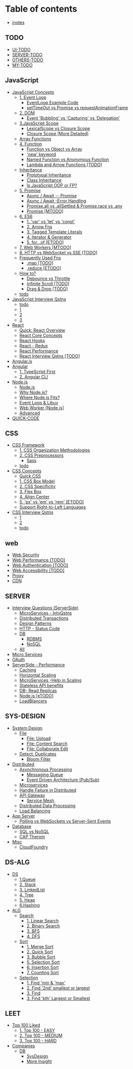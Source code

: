 # Table of contents

* [jnotes](README.md)

## TODO <a id="todo-1"></a>

* [UI-TODO](todo-1/ui-todo.md)
* [SERVER-TODO](todo-1/server-todo.md)
* [OTHERS-TODO](todo-1/others-todo.md)
* [MY-TODO](todo-1/my-todo.md)

## JavaScript

* [JavaScript Concepts](javascript/concepts/README.md)
  * [1. Event Loop](javascript/concepts/event-loop/README.md)
    * [EventLoop Example Code](javascript/concepts/event-loop/0.eventloop.md)
    * [setTimeOut vs Promise vs requestAnimationFrame](javascript/concepts/event-loop/9.-settimeout-vs-promise-vs-requestanimationframe.md)
  * [2. DOM](javascript/concepts/2.-dom/README.md)
    * [Event 'Bubbling' vs 'Capturing' vs 'Delegation'](javascript/concepts/2.-dom/1.md)
  * [3.JavaScript Scope](javascript/concepts/3.scope/README.md)
    * [LexicalScope vs Closure Scope](javascript/concepts/3.scope/lexicalscope.md)
    * [Closure Scope \(More Detailed\)](javascript/concepts/3.scope/3.md)
  * [Array Functions](javascript/concepts/array-functions.md)
  * [4. Function](javascript/concepts/hoisting/README.md)
    * [Function vs Object vs Array](javascript/concepts/hoisting/object-vs-function-vs-array.md)
    * ['new' keyword](javascript/concepts/hoisting/new-keyword.md)
    * [Named Function vs Anonymous Function](javascript/concepts/hoisting/named-function-vs-anonymous-function-todo.md)
    * [Lambda and Arrow Functions \[TODO\]](javascript/concepts/hoisting/lambda-and-arrow-functions.md)
  * [Inheritance](javascript/concepts/inheritance/README.md)
    * [Prototypal Inheritance](javascript/concepts/inheritance/2.md)
    * [Class Inheritance](javascript/concepts/inheritance/class-inheritance.md)
    * [Is JavaScript OOP or FP?](javascript/concepts/inheritance/is-javascript-oop-or-fp.md)
  * [5. Promise](javascript/concepts/5.-promise/README.md)
    * [Async / Await -- Promise](javascript/concepts/5.-promise/5.-async-await.md)
    * [Async / Await -Error Handling](javascript/concepts/5.-promise/async-await-error-handling.md)
    * [Promise.all vs .allSettled & Promise.race vs .any](javascript/concepts/5.-promise/promise.all-vs-.allsettled-and-promise.race-vs-.any.md)
    * [Promise \[MTODO\]](javascript/concepts/5.-promise/4.md)
  * [6. ES6](javascript/concepts/6/README.md)
    * [1. 'var' vs 'let' vs 'const'](javascript/concepts/6/var-vs-let-vs-const.md)
    * [2. Arrow Fns](javascript/concepts/6/arrow-fn.md)
    * [3. Tagged Template Literals](javascript/concepts/6/3.md)
    * [4. Iterator & Generator](javascript/concepts/6/4.md)
    * [5. for...of \[ETODO\]](javascript/concepts/6/5.-for...of.md)
  * [7. Web Workers \[MTODO\]](javascript/concepts/5.-web-workers.md)
  * [8. HTTP vs WebSocket vs SSE \[TODO\]](javascript/concepts/8.-http-vs-websocket-vs-sse-todo.md)
  * [Frequently Used Fns](javascript/concepts/frequently-used-fns/README.md)
    * [.map \[TODO\]](javascript/concepts/frequently-used-fns/.map-todo.md)
    * [.reduce \[ETODO\]](javascript/concepts/frequently-used-fns/.reduce.md)
  * [How to?](javascript/concepts/how-to/README.md)
    * [Debounce vs Throttle](javascript/concepts/how-to/7.-debounce-vs-throttle.md)
    * [Infinite Scroll \[TODO\]](javascript/concepts/how-to/8.-infinite-scroll.md)
    * [Drag & Drop \[TODO\]](javascript/concepts/how-to/10.-drag-and-drop.md)
  * [todo](javascript/concepts/todo.md)
* [JavaScript Interview Qstns](javascript/qstns/README.md)
  * [todo](javascript/qstns/todo.md)
  * [1](javascript/qstns/1.md)
  * [2](javascript/qstns/2.md)
  * [3](javascript/qstns/3.md)
* [React](javascript/react/README.md)
  * [Quick: React Overview](javascript/react/react-overview.md)
  * [React Core Concepts](javascript/react/react-core-concepts.md)
  * [React Hooks](javascript/react/react-hooks.md)
  * [React - Redux](javascript/react/react-redux.md)
  * [React Performance](javascript/react/react-performance.md)
  * [React Interview Qstns \[TODO\]](javascript/react/react-interview-qstns-todo.md)
* [Angular.js](javascript/angularjs.md)
* [Angular](javascript/angular/README.md)
  * [1. TypeScript First](javascript/angular/1-ts.md)
  * [2. Angular CLI](javascript/angular/2-angular-cli.md)
* [Node.js](javascript/nodejs/README.md)
  * [Node.js](javascript/nodejs/node.js.md)
  * [Why Node.js?](javascript/nodejs/why-node.js.md)
  * [Where Node.js Fits?](javascript/nodejs/untitled.md)
  * [Event Loop & Libuv](javascript/nodejs/untitled-1.md)
  * [Web Worker \[Node.js\]](javascript/nodejs/web-worker-node.js.md)
  * [Advanced](javascript/nodejs/advanced.md)
* [QUICK-CODE](javascript/quick-code.md)

## CSS

* [CSS Framework](css/concepts/README.md)
  * [1. CSS Organization Methodologies](css/concepts/6.-css-organization-methodologies.md)
  * [2. CSS Preprocessors](css/concepts/5.-css-preprocessors-sass-less/README.md)
    * [Sass](css/concepts/5.-css-preprocessors-sass-less/sass.md)
  * [todo](css/concepts/todo.md)
* [CSS Concepts](css/css-how-to/README.md)
  * [Quick CSS](css/css-how-to/quick-videos.md)
  * [1. CSS Box Model](css/css-how-to/1.md)
  * [2. CSS Specificity](css/css-how-to/2.md)
  * [3. Flex Box](css/css-how-to/3.md)
  * [4. Align Center](css/css-how-to/4.md)
  * [5. 'px' vs 'em' vs 'rem' \[ETODO\]](css/css-how-to/5.-px-vs-em-vs-rem-etodo.md)
  * [Support Right-to-Left Languages](css/css-how-to/support-right-to-left-languages.md)
* [CSS Interview Qstns](css/qstns/README.md)
  * [1](css/qstns/1.md)
  * [2](css/qstns/2.md)
  * [todo](css/qstns/todo.md)

## web

* [Web Security](web/web-security.md)
* [Web Performance \[TODO\]](web/web-performance-todo.md)
* [Web Authentication \[TODO\]](web/web-authentication-todo.md)
* [Web Accessibility \[TODO\]](web/web-accessibility-todo.md)
* [Proxy](web/proxy.md)
* [CDN](web/cdn.md)

## SERVER

* [Interview Questions \(ServerSide\)](server/interview-questions-serverside/README.md)
  * [MicroServices - IntvQstns](server/interview-questions-serverside/microservice-interview-questions.md)
  * [Distributed Transactions](server/interview-questions-serverside/distributed-transactions.md)
  * [Design Patterns](server/interview-questions-serverside/design-patterns.md)
  * [HTTP - Status Code](server/interview-questions-serverside/http-status-code-common.md)
  * [DB](server/interview-questions-serverside/db/README.md)
    * [RDBMS](server/interview-questions-serverside/db/rdbms.md)
    * [NoSQL](server/interview-questions-serverside/db/nosql.md)
  * [All](server/interview-questions-serverside/untitled.md)
* [Micro Services](server/ms-micro-services.md)
* [OAuth](server/oauth.md)
* [ServerSide - Performance](server/serverside/README.md)
  * [Caching](server/serverside/caching.md)
  * [Horizontal Scaling](server/serverside/horizontal-scaling.md)
  * [MicroServices -Help in Scaling](server/serverside/microservice-architecture.md)
  * [Stateless API benefits](server/serverside/stateless-api-benefits.md)
  * [DB- Read Replicas](server/serverside/db-read-replicas.md)
  * [Node.js \[eTODO\]](server/serverside/node.js.md)
  * [LoadBlancers](server/serverside/loadblancers.md)

## SYS-DESIGN

* [System Design](sys-design/system-design/README.md)
  * [File](sys-design/system-design/file/README.md)
    * [File: Upload](sys-design/system-design/file/file-upload.md)
    * [File: Content Search](sys-design/system-design/file/search.md)
    * [File: Collaborate Edit](sys-design/system-design/file/file-collaborate-edit.md)
  * [Detect: Duplicates](sys-design/system-design/detect-duplicates/README.md)
    * [Bloom Filter](sys-design/system-design/detect-duplicates/bloom-filter.md)
* [Distributed](sys-design/distributed/README.md)
  * [Asynchronous Processing](sys-design/distributed/async-procesessing/README.md)
    * [Messaging Queue](sys-design/distributed/async-procesessing/messaging-queue.md)
    * [Event Driven Architecture \(Pub/Sub\)](sys-design/distributed/async-procesessing/event-driven-architecture-pub-sub.md)
  * [Microservices](sys-design/distributed/microservices.md)
  * [Handle Failure in Distributed](sys-design/distributed/handle-failure-in-distributed.md)
  * [API Gateway](sys-design/distributed/api-gateway/README.md)
    * [Service Mesh](sys-design/distributed/api-gateway/service-mesh.md)
  * [Distributed Data Processing](sys-design/distributed/distributed-data-processing.md)
  * [Load Balancing](sys-design/distributed/load-balancing.md)
* [App Server](sys-design/app-server/README.md)
  * [Polling vs WebSockets vs Server-Sent Events](sys-design/app-server/polling-vs-websockets-vs-server-sent-events.md)
* [Database](sys-design/database/README.md)
  * [SQL vs NoSQL](sys-design/database/sql-vs-nosql.md)
  * [CAP Therom](sys-design/database/cap-therom.md)
* [Misc](sys-design/misc/README.md)
  * [CloudFoundry](sys-design/misc/cloudfoundry.md)

## DS-ALG

* [DS](ds-alg/ds/README.md)
  * [1.Queue](ds-alg/ds/1.queue.md)
  * [2. Stack](ds-alg/ds/2.-stack.md)
  * [3. LinkedList](ds-alg/ds/3.-linkedlist.md)
  * [4. Tree](ds-alg/ds/4.-tree.md)
  * [5. Heap](ds-alg/ds/5.-heap.md)
  * [6.Hashing](ds-alg/ds/6.hashing.md)
* [ALG](ds-alg/alg/README.md)
  * [Search](ds-alg/alg/search/README.md)
    * [1. Linear Search](ds-alg/alg/search/1.-linear-search.md)
    * [2. Binary Search](ds-alg/alg/search/2.-binary-search.md)
    * [3. BFS](ds-alg/alg/search/4.-bfs.md)
    * [4. DFS](ds-alg/alg/search/3.-dfs.md)
  * [Sort](ds-alg/alg/sort/README.md)
    * [1. Merge Sort](ds-alg/alg/sort/1.-merge-sort.md)
    * [2. Quick Sort](ds-alg/alg/sort/2.-quick-sort.md)
    * [3. Bubble Sort](ds-alg/alg/sort/3.-bubble-sort.md)
    * [5. Selection Sort](ds-alg/alg/sort/5.-selection-sort.md)
    * [6. Insertion Sort](ds-alg/alg/sort/6.-insertion-sort.md)
    * [7. Counting Sort](ds-alg/alg/sort/7.-counting-sort.md)
  * [Selection](ds-alg/alg/selection/README.md)
    * [1. Find 'min & 'max'](ds-alg/alg/selection/1.-find-min-and-max.md)
    * [2. Find '2nd' smallest or largest](ds-alg/alg/selection/2.-find-2nd-smallest-or-largest.md)
    * [3. Find](ds-alg/alg/selection/3.-find.md)
    * [3. Find 'kth' Largest or Smallest](ds-alg/alg/selection/3.-find-kth-largest-or-smallest.md)

## LEET

* [Top 100 Liked](leet/top-100-liked/README.md)
  * [1. Top 100 - EASY](leet/top-100-liked/1.-top-100-easy.md)
  * [2. Top 100 - MEDIUM](leet/top-100-liked/top-100-medium.md)
  * [3. Top 100 - HARD](leet/top-100-liked/top-100-hard.md)
* [Companies](leet/companies/README.md)
  * [DB](leet/companies/dropbox/README.md)
    * [SysDesign](leet/companies/dropbox/sysdesign.md)
    * [More Insight](leet/companies/dropbox/more-insight.md)

